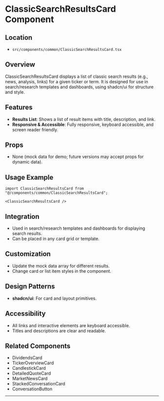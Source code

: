 # ClassicSearchResultsCard Component

## Location
- `src/components/common/ClassicSearchResultsCard.tsx`

## Overview
ClassicSearchResultsCard displays a list of classic search results (e.g., news, analysis, links) for a given ticker or term. It is designed for use in search/research templates and dashboards, using shadcn/ui for structure and style.

## Features
- **Results List**: Shows a list of result items with title, description, and link.
- **Responsive & Accessible**: Fully responsive, keyboard accessible, and screen reader friendly.

## Props
- None (mock data for demo; future versions may accept props for dynamic data).

## Usage Example
```tsx
import ClassicSearchResultsCard from "@/components/common/ClassicSearchResultsCard";

<ClassicSearchResultsCard />
```

## Integration
- Used in search/research templates and dashboards for displaying search results.
- Can be placed in any card grid or template.

## Customization
- Update the mock data array for different results.
- Change card or list item styles in the component.

## Design Patterns
- **shadcn/ui**: For card and layout primitives.

## Accessibility
- All links and interactive elements are keyboard accessible.
- Titles and descriptions are clear and readable.

## Related Components
- DividendsCard
- TickerOverviewCard
- CandlestickCard
- DetailedQuoteCard
- MarketNewsCard
- StackedConversationCard
- ConversationButton

--- 